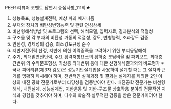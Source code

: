 PEER 리뷰어 코멘트 답변시 중점사항_111회★
1) 성능목표, 성능설계전략, 예상 파괴 메커니즘
2) 부재와 장치의 비탄성변형능력 및 관련 연성상세
3) 비선형해석방법 및 프로그램의 선택, 해석모델, 입력자료, 결과분석의 적절성
4) 구조물 및 각 부재의 비탄성 거동의 적절성, 강도, 변형능력, 초과강도 검증
5) 안전성, 경제성의 검증, 최소강도규정 준수
6) 지반지진이력 선정, 지반에 의한 이력증폭을 고려하기 위한 부지응답해석
7) 주기, 최대밑면전단력, 주요 횡력저항요소의 횡하중 분담비율 및 파괴모드, 최대층간변위
의 수직분포형상, 최상층 최대변위 등에 대한 선형해석결과와의 비교평가
※ 국내 피어리뷰(제3자 검토)은 성능기반설계법을 사용하여 설계할 때는 그 절차와 근거를
명확히 제시해야 하며, 전반적인 설계과정 및 결과는 설계자를 제외한 2인 이상의 내진
공학 전문가로부터 타당성을 검증받아야 한다.
내진공학 전문가는 비선형해석, 내진설계, 성능설계법, 지반운동 및 지반-구조물 상호작용
분야의 전문적인 지식과 경험을 갖추어야 하며, 다수의 학술적·실무적인 검증을 받은 전문가이어야 한다.